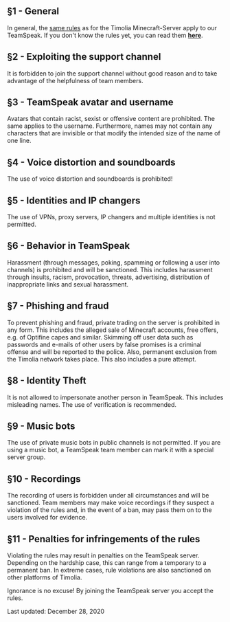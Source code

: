 ## §1 - General
In general, the [same rules](games.md) as for the Timolia Minecraft-Server apply to our TeamSpeak. If you don't know the rules yet, you can read them [<strong>here</strong>](/rules/games/).

## §2 - Exploiting the support channel
It is forbidden to join the support channel without good reason and to take advantage of the helpfulness of team members.

## §3 - TeamSpeak avatar and username
Avatars that contain racist, sexist or offensive content are prohibited.
The same applies to the username. Furthermore, names may not contain any characters that are invisible or that modify the intended size of the name of one line.

## §4 - Voice distortion and soundboards
The use of voice distortion and soundboards is prohibited!

## §5 - Identities and IP changers
The use of VPNs, proxy servers, IP changers and multiple identities is not permitted.

## §6 - Behavior in TeamSpeak
Harassment (through messages, poking, spamming or following a user into channels) is prohibited and will be sanctioned. 
This includes harassment through insults, racism, provocation, threats, advertising, distribution of inappropriate links and sexual harassment. 

## §7 - Phishing and fraud
To prevent phishing and fraud, private trading on the server is prohibited in any form.
This includes the alleged sale of Minecraft accounts, free offers, e.g. of Optifine capes and similar. 
Skimming off user data such as passwords and e-mails of other users by false promises is a criminal offense and will be reported to the police. 
Also, permanent exclusion from the Timolia network takes place. This also includes a pure attempt.

## §8 - Identity Theft
It is not allowed to impersonate another person in TeamSpeak. This includes misleading names. The use of verification is recommended.

## §9 - Music bots
The use of private music bots in public channels is not permitted. If you are using a music bot, a TeamSpeak team member can mark it with a special server group.

## §10 - Recordings
The recording of users is forbidden under all circumstances and will be sanctioned. Team members may make voice 
recordings if they suspect a violation of the rules and, in the event of a ban, may pass them on to the users involved for evidence.

## §11 - Penalties for infringements of the rules
Violating the rules may result in penalties on the TeamSpeak server. Depending on the hardship case, this can range from a temporary to a permanent ban.
In extreme cases, rule violations are also sanctioned on other platforms of Timolia. 


Ignorance is no excuse! By joining the TeamSpeak server you accept the rules.

Last updated: December 28, 2020
